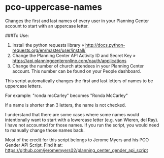 # pco-uppercase-names
Changes the first and last names of every user in your Planning Center account to start with an uppercase letter.


###To Use:
1. Install the python requests library » http://docs.python-requests.org/en/master/user/install/
2. Change the Planning Center API Activity ID and Secret Key » https://api.planningcenteronline.com/oauth/applications
3. Change the number of church attendees in your Planning Center account. This number can be found on your People dashboard.


This script automatically changes the first and last letters of names to be uppercase letters.

For example:
"ronda mcCarley" becomes "Ronda McCarley"

If a name is shorter than 3 letters, the name is not checked.

I understand that there are some cases where some names would intentionally want to start with a lowercase letter (e.g. van Wieren, del Ray).
I have not accounted for those names. If you run the script, you would need to manually change those names back.

Most of the credit for this script belongs to Jerome Myers and his PCO Gender API Script.
Find it at:
https://github.com/jeromemyers02/planning_center_gender_api_script
